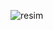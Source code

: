 ![resim](https://user-images.githubusercontent.com/82734214/116876510-45380a00-ac25-11eb-9425-b3903f74f366.jpg)
